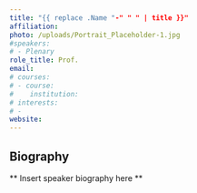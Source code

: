 ```yaml
---
title: "{{ replace .Name "-" " " | title }}"
affiliation: 
photo: /uploads/Portrait_Placeholder-1.jpg
#speakers:
# - Plenary
role_title: Prof.
email: 
# courses:
# - course:
#    institution:
# interests:
# - 
website: 
---
```

## Biography
** Insert speaker biography here **
